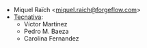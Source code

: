 - Miquel Raïch \<<miquel.raich@forgeflow.com>\>
- [Tecnativa](https://www.tecnativa.com):
  - Víctor Martínez
  - Pedro M. Baeza
  - Carolina Fernandez

